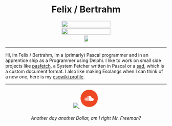 <h1 align="center"> Felix / Bertrahm </h1>

<div align="center">
    <img src="https://skillicons.dev/icons?i=java,py,html,css,md" width="55%" height="55%" />
    <img src="https://skillicons.dev/icons?i=linux,idea,vim,vscode,git" width="55%" height="55%" /> <br />
    <a href="https://freepascal.org"><img src="https://www.freepascal.org/pic/logo.gif" width="16%" height="16%" /></a> <br />
</div>

---

Hi, im Felix / Bertrahm, im a (primarly) Pascal programmer and in an apprentice ship as a Programmer using Delphi. I like to work on small side projects like [pasfetch](https://www.github.com/FelixEcker/pasfetch), a System Fetcher written in Pascal or a [sad](https://www.github.com/FelixEcker/sad), which is a 
custom document format. I also like making Esolangs when I can think of a new one, here is my [esowiki profile](https://esolangs.org/wiki/User:Bertrahm).

---

<div align="center">
  <a href="https://esolangs.org/wiki/User:Bertrahm">
    <img src="https://esolangs.org/w/images/c/c9/Logo.png" width="12%" />
  </a>
  <a href="https://soundcloud.com/german_substance">
    <img src="social.png" width="12%" />
  </a>
</div>

<h6 align="center">
    <em> Another day another Dollar, am I right Mr. Freeman? </em>
</h7>

<!-- want to add more but cant think of shit -->
